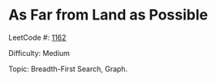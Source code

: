 # As Far from Land as Possible

LeetCode #: [1162](https://leetcode.com/problems/as-far-from-land-as-possible/)

Difficulty: Medium

Topic: Breadth-First Search, Graph.
